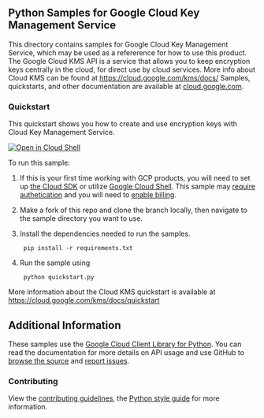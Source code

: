 [//]: # "This README.md file is auto-generated, all changes to this file will be lost."
[//]: # "To regenerate it, use `python -m synthtool`."

## Python Samples for Google Cloud Key Management Service

This directory contains samples for Google Cloud Key Management Service, which may be used as a refererence for how to use this product. 
The Google Cloud KMS API is a service that allows you to keep encryption keys centrally in the cloud, for direct use by cloud services. More info about Cloud KMS can be found at https://cloud.google.com/kms/docs/
Samples, quickstarts, and other documentation are available at <a href="https://cloud.google.com/kms">cloud.google.com</a>.


### Quickstart

This quickstart shows you how to create and use encryption keys with Cloud Key Management Service.


<a href="https://console.cloud.google.com/cloudshell/open?git_repo=https://github.com/googleapis/python-kms&page=editor&open_in_editor=quickstart.py"><img alt="Open in Cloud Shell" src="http://gstatic.com/cloudssh/images/open-btn.png"> 
</a>

To run this sample:

1. If this is your first time working with GCP products, you will need to set up [the Cloud SDK][cloud_sdk] or utilize [Google Cloud Shell][gcloud_shell]. This sample may [require authetication][authentication] and you will need to [enable billing][enable_billing].

1. Make a fork of this repo and clone the branch locally, then navigate to the sample directory you want to use.

1. Install the dependencies needed to run the samples.

        pip install -r requirements.txt

1. Run the sample using

        python quickstart.py



More information about the Cloud KMS quickstart is available at https://cloud.google.com/kms/docs/quickstart

## Additional Information

These samples use the [Google Cloud Client Library for Python][client_library_python].
You can read the documentation for more details on API usage and use GitHub
to <a href="https://github.com/googleapis/python-kms">browse the source</a> and [report issues][issues].

### Contributing
View the [contributing guidelines][contrib_guide], the [Python style guide][py_style] for more information.

[authentication]: https://cloud.google.com/docs/authentication/getting-started
[enable_billing]:https://cloud.google.com/apis/docs/getting-started#enabling_billing
[client_library_python]: https://googlecloudplatform.github.io/google-cloud-python/
[issues]: https://github.com/GoogleCloudPlatform/google-cloud-python/issues
[contrib_guide]: https://github.com/googleapis/google-cloud-python/blob/main/CONTRIBUTING.rst
[py_style]: http://google.github.io/styleguide/pyguide.html
[cloud_sdk]: https://cloud.google.com/sdk/docs
[gcloud_shell]: https://cloud.google.com/shell/docs
[gcloud_shell]: https://cloud.google.com/shell/docs
